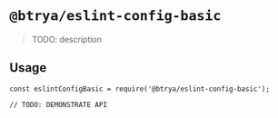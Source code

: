 # `@btrya/eslint-config-basic`

> TODO: description

## Usage

```
const eslintConfigBasic = require('@btrya/eslint-config-basic');

// TODO: DEMONSTRATE API
```
